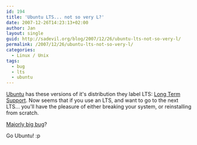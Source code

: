 ```yaml
---
id: 194
title: 'Ubuntu LTS... not so very L?'
date: 2007-12-26T14:23:13+02:00
author: Jan
layout: single
guid: http://sadevil.org/blog/2007/12/26/ubuntu-lts-not-so-very-l/
permalink: /2007/12/26/ubuntu-lts-not-so-very-l/
categories:
  - Linux / Unix
tags:
  - bug
  - lts
  - ubuntu
---
```

[Ubuntu](http://www.ubuntu.com/) has these versions of it's distribution they label LTS: [Long Term Support](https://wiki.ubuntu.com/LTS). Now seems that if you use an LTS, and want to go to the next LTS... you'll have the pleasure of either breaking your system, or reinstalling from scratch.

[Majorly big bug](https://blueprints.launchpad.net/ubuntu/+spec/lts-upgrades)?

Go Ubuntu! :p